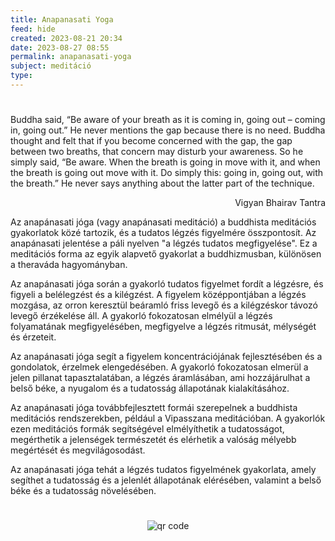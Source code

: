 ```yaml
---
title: Anapanasati Yoga
feed: hide
created: 2023-08-21 20:34
date: 2023-08-27 08:55
permalink: anapanasati-yoga
subject: meditáció
type: 
---
```

#
Buddha said, “Be aware of your breath as it is coming in, going out – coming in, going out.” He never mentions the gap because there is no need. Buddha thought and felt that if you become concerned with the gap, the gap between two breaths, that concern may disturb your awareness. So he simply said, “Be aware. When the breath is going in move with it, and when the breath is going out move with it. Do simply this: going in, going out, with the breath.” He never says anything about the latter part of the technique.
<p style="text-align:right;">Vigyan Bhairav Tantra</p>
Az anapánasati jóga (vagy anapánasati meditáció) a buddhista meditációs gyakorlatok közé tartozik, és a tudatos légzés figyelmére összpontosít. Az anapánasati jelentése a páli nyelven "a légzés tudatos megfigyelése". Ez a meditációs forma az egyik alapvető gyakorlat a buddhizmusban, különösen a theraváda hagyományban.

Az anapánasati jóga során a gyakorló tudatos figyelmet fordít a légzésre, és figyeli a belélegzést és a kilégzést. A figyelem középpontjában a légzés mozgása, az orron keresztül beáramló friss levegő és a kilégzéskor távozó levegő érzékelése áll. A gyakorló fokozatosan elmélyül a légzés folyamatának megfigyelésében, megfigyelve a légzés ritmusát, mélységét és érzeteit.

Az anapánasati jóga segít a figyelem koncentrációjának fejlesztésében és a gondolatok, érzelmek elengedésében. A gyakorló fokozatosan elmerül a jelen pillanat tapasztalatában, a légzés áramlásában, ami hozzájárulhat a belső béke, a nyugalom és a tudatosság állapotának kialakításához.

Az anapánasati jóga továbbfejlesztett formái szerepelnek a buddhista meditációs rendszerekben, például a Vipasszana meditációban. A gyakorlók ezen meditációs formák segítségével elmélyíthetik a tudatosságot, megérthetik a jelenségek természetét és elérhetik a valóság mélyebb megértését és megvilágosodást.

Az anapánasati jóga tehát a légzés tudatos figyelmének gyakorlata, amely segíthet a tudatosság és a jelenlét állapotának elérésében, valamint a belső béke és a tudatosság növelésében.


#
<p style="text-align: center;"><img src="https://chart.googleapis.com/chart?cht=qr&chl=https://notes.andrasdenes.com/anapanasati-yoga&chs=180x180&choe=UTF-8&chld=L|2" alt="qr code"></p>

